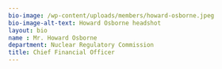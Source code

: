 ```yaml
---
bio-image: /wp-content/uploads/members/howard-osborne.jpeg
bio-image-alt-text: Howard Osborne headshot
layout: bio
name : Mr. Howard Osborne
department: Nuclear Regulatory Commission
title: Chief Financial Officer
---
```

